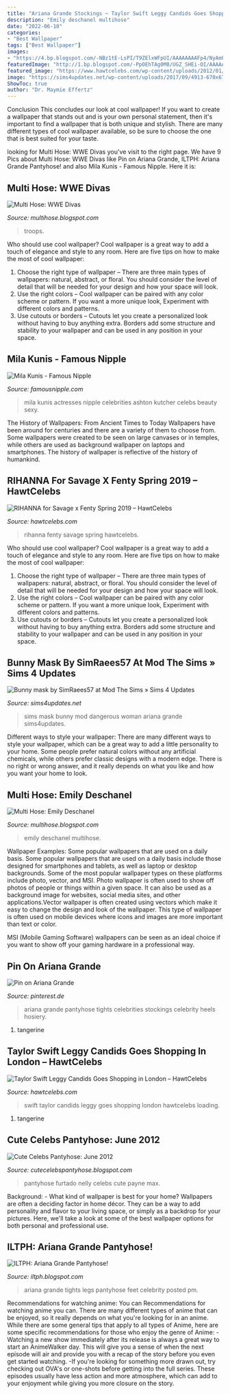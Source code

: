 ```yaml
---
title: "Ariana Grande Stockings ~ Taylor Swift Leggy Candids Goes Shopping In London – Hawtcelebs"
description: "Emily deschanel multihose"
date: "2022-06-10"
categories:
- "Best Wallpaper"
tags: ["Best Wallpaper"]
images:
- "https://4.bp.blogspot.com/-NBz1tE-LsPI/T9ZElxWFpUI/AAAAAAAAFp4/NyAmPoi3mK4/s1600/35824_Nelly_Furtado_Premiere_of_max_Payne-004_122_425lo[1].jpg"
featuredImage: "http://1.bp.blogspot.com/-PpOEhTAg0M8/UGZ_SHEi-OI/AAAAAAAADg4/0UZq5oTuQkE/s1600/EMILY+D+3.jpg"
featured_image: "https://www.hawtcelebs.com/wp-content/uploads/2012/01/Taylor-Swift-Leggy-Candids-Goes-Shopping-in-London-13.jpg"
image: "https://sims4updates.net/wp-content/uploads/2017/09/4913-670x670.jpg"
ShowToc: true
author: "Dr. Maymie Effertz"
---
```



Conclusion
This concludes our look at cool wallpaper! If you want to create a wallpaper that stands out and is your own personal statement, then it's important to find a wallpaper that is both unique and stylish. There are many different types of cool wallpaper available, so be sure to choose the one that is best suited for your taste.

	

		
looking for Multi Hose: WWE Divas you've visit to the right page. We have 9 Pics about Multi Hose: WWE Divas like Pin on Ariana Grande, ILTPH: Ariana Grande Pantyhose! and also Mila Kunis - Famous Nipple. Here it is:
		
    
## Multi Hose: WWE Divas

<img loading=lazy src="https://1.bp.blogspot.com/-OaARk1BRLrg/ThFBAlJ2NkI/AAAAAAAAAw8/25KGp3_QQQI/s1600/5256246736_ab9912fb5d_b.jpg" onerror="this.onerror=null;this.src='https://tse3.mm.bing.net/th?id=OIP.cy2r1Ska6XUJ_coZAhIZvQHaLE&amp;pid=15.1';" alt="Multi Hose: WWE Divas">

_Source: multihose.blogspot.com_

>troops. 

	

Who should use cool wallpaper?
Cool wallpaper is a great way to add a touch of elegance and style to any room. Here are five tips on how to make the most of cool wallpaper: 
1) Choose the right type of wallpaper – There are three main types of wallpapers: natural, abstract, or floral. You should consider the level of detail that will be needed for your design and how your space will look. 
2) Use the right colors – Cool wallpaper can be paired with any color scheme or pattern. If you want a more unique look, Experiment with different colors and patterns. 
3) Use cutouts or borders – Cutouts let you create a personalized look without having to buy anything extra. Borders add some structure and stability to your wallpaper and can be used in any position in your space.

    
## Mila Kunis - Famous Nipple

<img loading=lazy src="https://famousnipple.com/content/2020/03/mila-kunis_001.jpeg" onerror="this.onerror=null;this.src='https://tse3.mm.bing.net/th?id=OIP.WP2WOQfkb6WTTymyfyCd4AHaMe&amp;pid=15.1';" alt="Mila Kunis - Famous Nipple">

_Source: famousnipple.com_

>mila kunis actresses nipple celebrities ashton kutcher celebs beauty sexy. 

	

The History of Wallpapers: From Ancient Times to Today
Wallpapers have been around for centuries and there are a variety of them to choose from. Some wallpapers were created to be seen on large canvases or in temples, while others are used as background wallpaper on laptops and smartphones. The history of wallpaper is reflective of the history of humankind.

    
## RIHANNA For Savage X Fenty Spring 2019 – HawtCelebs

<img loading=lazy src="https://www.hawtcelebs.com/wp-content/uploads/2019/08/rihanna-for-savage-x-fenty-spring-2019-0.jpg" onerror="this.onerror=null;this.src='https://tse1.mm.bing.net/th?id=OIP.7-je1a-1AywiWsrxvcCpkgHaLH&amp;pid=15.1';" alt="RIHANNA for Savage x Fenty Spring 2019 – HawtCelebs">

_Source: hawtcelebs.com_

>rihanna fenty savage spring hawtcelebs. 

	

Who should use cool wallpaper?
Cool wallpaper is a great way to add a touch of elegance and style to any room. Here are five tips on how to make the most of cool wallpaper: 
1) Choose the right type of wallpaper – There are three main types of wallpapers: natural, abstract, or floral. You should consider the level of detail that will be needed for your design and how your space will look. 
2) Use the right colors – Cool wallpaper can be paired with any color scheme or pattern. If you want a more unique look, Experiment with different colors and patterns. 
3) Use cutouts or borders – Cutouts let you create a personalized look without having to buy anything extra. Borders add some structure and stability to your wallpaper and can be used in any position in your space.

    
## Bunny Mask By SimRaees57 At Mod The Sims » Sims 4 Updates

<img loading=lazy src="https://sims4updates.net/wp-content/uploads/2017/09/4913-670x670.jpg" onerror="this.onerror=null;this.src='https://tse3.mm.bing.net/th?id=OIP.Tb31OVWxs7c9wl6rQGG6tgHaHa&amp;pid=15.1';" alt="Bunny mask by SimRaees57 at Mod The Sims » Sims 4 Updates">

_Source: sims4updates.net_

>sims mask bunny mod dangerous woman ariana grande sims4updates. 

	

Different ways to style your wallpaper:
There are many different ways to style your wallpaper, which can be a great way to add a little personality to your home. Some people prefer natural colors without any artificial chemicals, while others prefer classic designs with a modern edge. There is no right or wrong answer, and it really depends on what you like and how you want your home to look.

    
## Multi Hose: Emily Deschanel

<img loading=lazy src="http://1.bp.blogspot.com/-PpOEhTAg0M8/UGZ_SHEi-OI/AAAAAAAADg4/0UZq5oTuQkE/s1600/EMILY+D+3.jpg" onerror="this.onerror=null;this.src='https://tse3.mm.bing.net/th?id=OIP.MzGJQ-2DTWRJftZeBXaa3gHaMN&amp;pid=15.1';" alt="Multi Hose: Emily Deschanel">

_Source: multihose.blogspot.com_

>emily deschanel multihose. 

	

Wallpaper Examples: Some popular wallpapers that are used on a daily basis.
Some popular wallpapers that are used on a daily basis include those designed for smartphones and tablets, as well as laptop or desktop backgrounds. Some of the most popular wallpaper types on these platforms include photo, vector, and MSI. 
Photo wallpaper is often used to show off photos of people or things within a given space. It can also be used as a background image for websites, social media sites, and other applications.Vector wallpaper is often created using vectors which make it easy to change the design and look of the wallpaper. This type of wallpaper is often used on mobile devices where icons and images are more important than text or color. 

MSI (Mobile Gaming Software) wallpapers can be seen as an ideal choice if you want to show off your gaming hardware in a professional way.

    
## Pin On Ariana Grande

<img loading=lazy src="https://i.pinimg.com/736x/bc/09/d5/bc09d5c7afbfcac813401261387bef7e--ariana-grande-stockings.jpg" onerror="this.onerror=null;this.src='https://tse2.mm.bing.net/th?id=OIP.i_4KLMLkSCEsGQQCAFg_tQHaPo&amp;pid=15.1';" alt="Pin on Ariana Grande">

_Source: pinterest.de_

>ariana grande pantyhose tights celebrities stockings celebrity heels hosiery. 

	

1. tangerine 

    
## Taylor Swift Leggy Candids Goes Shopping In London – HawtCelebs

<img loading=lazy src="https://www.hawtcelebs.com/wp-content/uploads/2012/01/Taylor-Swift-Leggy-Candids-Goes-Shopping-in-London-13.jpg" onerror="this.onerror=null;this.src='https://tse1.mm.bing.net/th?id=OIP.oHNgPBW0kXEtid7TfHi1UAHaLH&amp;pid=15.1';" alt="Taylor Swift Leggy Candids Goes Shopping in London – HawtCelebs">

_Source: hawtcelebs.com_

>swift taylor candids leggy goes shopping london hawtcelebs loading. 

	

1. tangerine 

    
## Cute Celebs Pantyhose: June 2012

<img loading=lazy src="https://4.bp.blogspot.com/-NBz1tE-LsPI/T9ZElxWFpUI/AAAAAAAAFp4/NyAmPoi3mK4/s1600/35824_Nelly_Furtado_Premiere_of_max_Payne-004_122_425lo[1].jpg" onerror="this.onerror=null;this.src='https://tse2.mm.bing.net/th?id=OIP.Ko_yBxUO36DBriRanzPiQQHaLh&amp;pid=15.1';" alt="Cute Celebs Pantyhose: June 2012">

_Source: cutecelebspantyhose.blogspot.com_

>pantyhose furtado nelly celebs cute payne max. 

	

Background: - What kind of wallpaper is best for your home?
Wallpapers are often a deciding factor in home décor. They can be a way to add personality and flavor to your living space, or simply as a backdrop for your pictures. Here, we'll take a look at some of the best wallpaper options for both personal and professional use.

    
## ILTPH: Ariana Grande Pantyhose!

<img loading=lazy src="https://1.bp.blogspot.com/-QtDHLzcT75E/TzZBlXEHmnI/AAAAAAAAABc/xwZikdc9lz8/s1600/Ariana_Grande_SummerBlowoutShow_J0001_012.jpg" onerror="this.onerror=null;this.src='https://tse1.mm.bing.net/th?id=OIP.NjKaIBbsDHTF5YeEB-sQCQHaLL&amp;pid=15.1';" alt="ILTPH: Ariana Grande Pantyhose!">

_Source: iltph.blogspot.com_

>ariana grande tights legs pantyhose feet celebrity posted pm. 

	

Recommendations for watching anime: You can
Recommendations for watching anime you can. There are many different types of anime that can be enjoyed, so it really depends on what you're looking for in an anime. While there are some general tips that apply to all types of Anime, here are some specific recommendations for those who enjoy the genre of Anime: 
-Watching a new show immediately after its release is always a great way to start an AnimeWalker day. This will give you a sense of when the next episode will air and provide you with a recap of the story before you even get started watching. 
-If you're looking for something more drawn out, try checking out OVA's or one-shots before getting into the full series. These episodes usually have less action and more atmosphere, which can add to your enjoyment while giving you more closure on the story.

